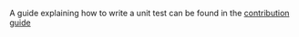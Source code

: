 <!--
  ~ Copyright (c) 2023-2024 Arista Networks, Inc.
  ~ Use of this source code is governed by the Apache License 2.0
  ~ that can be found in the LICENSE file.
  -->

A guide explaining how to write a unit test can be found in the [contribution guide](../../../docs/contribution.md#unit-tests)
